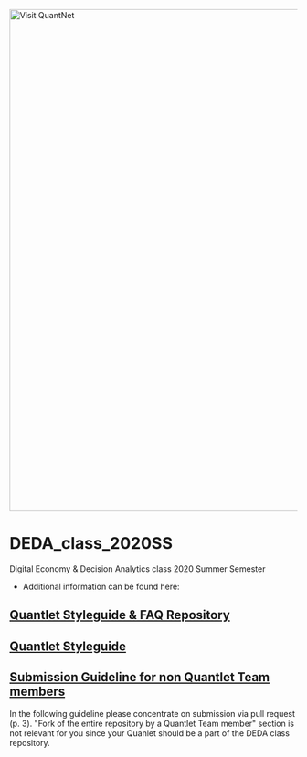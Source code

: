 [<img src="https://github.com/QuantLet/Styleguide-and-FAQ/blob/master/pictures/banner.png" width="880" alt="Visit QuantNet">](http://quantnet.hu-berlin.de/)
# DEDA_class_2020SS
Digital Economy & Decision Analytics class 2020 Summer Semester

- Additional information can be found here: 
## [Quantlet Styleguide & FAQ Repository](https://github.com/QuantLet/Styleguide-and-FAQ)
## [Quantlet Styleguide](https://github.com/QuantLet/Styleguide-and-FAQ/blob/master/guidelines/Styleguide_Guide_GitHub.pdf)
## [Submission Guideline for non Quantlet Team members](https://github.com/QuantLet/Styleguide-and-FAQ/blob/master/guidelines/Submission_Guide_GitHub_Non_Members.pdf)
In the following guideline please concentrate on submission via pull request (p. 3). 
"Fork of the entire repository by a Quantlet Team member" section is not relevant for you since your Quanlet should be a part of the DEDA class repository.



